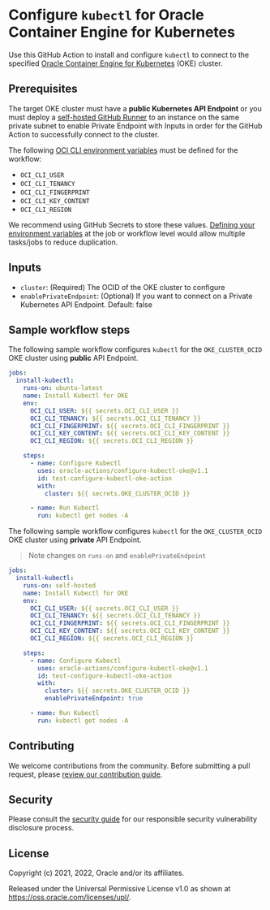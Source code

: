 # Configure `kubectl` for Oracle Container Engine for Kubernetes

Use this GitHub Action to install and configure `kubectl` to connect to the specified [Oracle Container Engine for Kubernetes][1] (OKE) cluster.

## Prerequisites

The target OKE cluster must have a **public Kubernetes API Endpoint** or you must deploy a [self-hosted GitHub Runner][6] to an instance on the same private subnet to enable Private Endpoint with Inputs in order for the GitHub Action to successfully connect to the cluster.

The following [OCI CLI environment variables][2] must be defined for the workflow:

* `OCI_CLI_USER`
* `OCI_CLI_TENANCY`
* `OCI_CLI_FINGERPRINT`
* `OCI_CLI_KEY_CONTENT`
* `OCI_CLI_REGION`

We recommend using GitHub Secrets to store these values. [Defining your environment variables][3] at the job or workflow level would allow multiple tasks/jobs to reduce duplication.

## Inputs

* `cluster`: (Required) The OCID of the OKE cluster to configure
* `enablePrivateEndpoint`: (Optional) If you want to connect on a Private Kubernetes API Endpoint. Default: false

## Sample workflow steps

The following sample workflow configures `kubectl` for the `OKE_CLUSTER_OCID` OKE cluster using **public** API Endpoint.

```yaml
jobs:
  install-kubectl:
    runs-on: ubuntu-latest
    name: Install Kubectl for OKE
    env:
      OCI_CLI_USER: ${{ secrets.OCI_CLI_USER }}
      OCI_CLI_TENANCY: ${{ secrets.OCI_CLI_TENANCY }}
      OCI_CLI_FINGERPRINT: ${{ secrets.OCI_CLI_FINGERPRINT }}
      OCI_CLI_KEY_CONTENT: ${{ secrets.OCI_CLI_KEY_CONTENT }}
      OCI_CLI_REGION: ${{ secrets.OCI_CLI_REGION }}

    steps:
      - name: Configure Kubectl
        uses: oracle-actions/configure-kubectl-oke@v1.1
        id: test-configure-kubectl-oke-action
        with:
          cluster: ${{ secrets.OKE_CLUSTER_OCID }}

      - name: Run Kubectl
        run: kubectl get nodes -A
```

The following sample workflow configures `kubectl` for the `OKE_CLUSTER_OCID` OKE cluster using **private** API Endpoint.
> Note changes on `runs-on` and `enablePrivateEndpoint`

```yaml
jobs:
  install-kubectl:
    runs-on: self-hosted
    name: Install Kubectl for OKE
    env:
      OCI_CLI_USER: ${{ secrets.OCI_CLI_USER }}
      OCI_CLI_TENANCY: ${{ secrets.OCI_CLI_TENANCY }}
      OCI_CLI_FINGERPRINT: ${{ secrets.OCI_CLI_FINGERPRINT }}
      OCI_CLI_KEY_CONTENT: ${{ secrets.OCI_CLI_KEY_CONTENT }}
      OCI_CLI_REGION: ${{ secrets.OCI_CLI_REGION }}

    steps:
      - name: Configure Kubectl
        uses: oracle-actions/configure-kubectl-oke@v1.1
        id: test-configure-kubectl-oke-action
        with:
          cluster: ${{ secrets.OKE_CLUSTER_OCID }}
          enablePrivateEndpoint: true

      - name: Run Kubectl
        run: kubectl get nodes -A
```

## Contributing

We welcome contributions from the community. Before submitting a pull request, please [review our contribution guide][4].

## Security

Please consult the [security guide][5] for our responsible security vulnerability disclosure process.

## License

Copyright (c) 2021, 2022, Oracle and/or its affiliates.

Released under the Universal Permissive License v1.0 as shown at <https://oss.oracle.com/licenses/upl/>.

[1]: https://www.oracle.com/cloud-native/container-engine-kubernetes/
[2]: https://docs.oracle.com/en-us/iaas/Content/API/SDKDocs/clienvironmentvariables.htm
[3]: https://docs.github.com/en/actions/learn-github-actions/environment-variables
[4]:  /CONTRIBUTING.md
[5]:  ./SECURITY.md
[6]: https://docs.github.com/en/actions/hosting-your-own-runners
